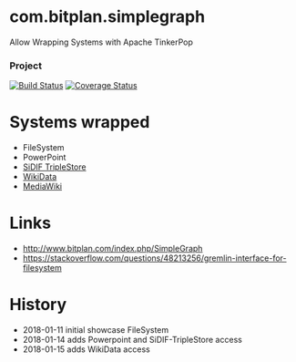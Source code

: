 # com.bitplan.simplegraph
Allow Wrapping Systems with Apache TinkerPop

### Project
[![Build Status](https://travis-ci.org/BITPlan/com.bitplan.simplegraph.svg?branch=master)](https://travis-ci.org/BITPlan/com.bitplan.simplegraph)
[![Coverage Status](https://coveralls.io/repos/github/BITPlan/com.bitplan.simplegraph/badge.svg?branch=master)](https://coveralls.io/github/BITPlan/com.bitplan.simplegraph?branch=master)

# Systems wrapped
* FileSystem
* PowerPoint
* [SiDIF TripleStore](http://www.bitplan.com/index.php/SiDIF-TripleStore)
* [WikiData](https://www.wikidata.org/wiki/Wikidata:Main_Page)
* [MediaWiki](http://mediawiki-japi.bitplan.com/index.php/Main_Page)

# Links
* http://www.bitplan.com/index.php/SimpleGraph
* https://stackoverflow.com/questions/48213256/gremlin-interface-for-filesystem

# History
* 2018-01-11 initial showcase FileSystem
* 2018-01-14 adds Powerpoint and SiDIF-TripleStore access
* 2018-01-15 adds WikiData access
